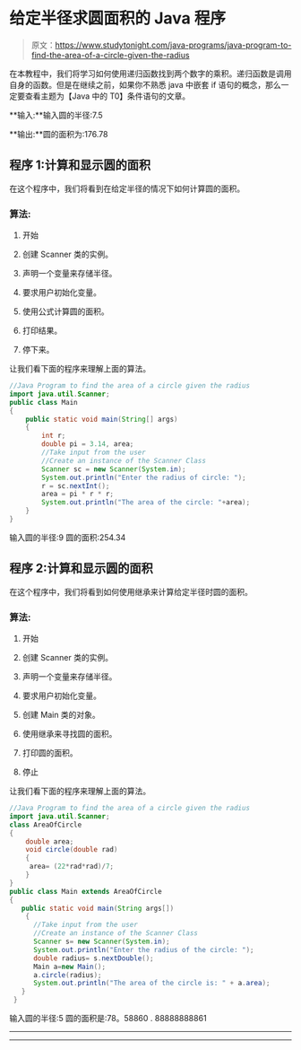 # 给定半径求圆面积的 Java 程序

> 原文：<https://www.studytonight.com/java-programs/java-program-to-find-the-area-of-a-circle-given-the-radius>

在本教程中，我们将学习如何使用递归函数找到两个数字的乘积。递归函数是调用自身的函数。但是在继续之前，如果你不熟悉 java 中嵌套 if 语句的概念，那么一定要查看主题为【Java 中的 T0】条件语句的文章。

**输入:**输入圆的半径:7.5

**输出:**圆的面积为:176.78

## 程序 1:计算和显示圆的面积

在这个程序中，我们将看到在给定半径的情况下如何计算圆的面积。

### 算法:

1.  开始

2.  创建 Scanner 类的实例。

3.  声明一个变量来存储半径。

4.  要求用户初始化变量。

5.  使用公式计算圆的面积。

6.  打印结果。

7.  停下来。

让我们看下面的程序来理解上面的算法。

```java
//Java Program to find the area of a circle given the radius
import java.util.Scanner;
public class Main
{
    public static void main(String[] args) 
    {
        int r;
        double pi = 3.14, area;
        //Take input from the user
        //Create an instance of the Scanner Class
        Scanner sc = new Scanner(System.in);
        System.out.println("Enter the radius of circle: ");
        r = sc.nextInt();
        area = pi * r * r;
        System.out.println("The area of the circle: "+area);
    }            
} 
```

输入圆的半径:9
圆的面积:254.34

## 程序 2:计算和显示圆的面积

在这个程序中，我们将看到如何使用继承来计算给定半径时圆的面积。

### 算法:

1.  开始

2.  创建 Scanner 类的实例。

3.  声明一个变量来存储半径。

4.  要求用户初始化变量。

5.  创建 Main 类的对象。

6.  使用继承来寻找圆的面积。

7.  打印圆的面积。

8.  停止

让我们看下面的程序来理解上面的算法。

```java
//Java Program to find the area of a circle given the radius
import java.util.Scanner;
class AreaOfCircle
{
	double area;
	void circle(double rad)
	{
	 area= (22*rad*rad)/7;
	}
}
public class Main extends AreaOfCircle
{
   public static void main(String args[]) 
    {   
      //Take input from the user
      //Create an instance of the Scanner Class    
      Scanner s= new Scanner(System.in);
      System.out.println("Enter the radius of the circle: ");
      double radius= s.nextDouble();      
      Main a=new Main();
      a.circle(radius);
      System.out.println("The area of the circle is: " + a.area);      
   }
 } 
```

输入圆的半径:5
圆的面积是:78。58860 . 88888888861

* * *

* * *